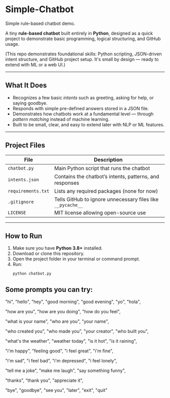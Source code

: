 # Simple-Chatbot
Simple rule-based chatbot demo.


A tiny **rule-based chatbot** built entirely in **Python**, designed as a quick project to demonstrate basic programming, logical structuring, and GitHub usage. 

(This repo demonstrates foundational skills: Python scripting, JSON-driven intent structure, and GitHub project setup. It's small by design — ready to extend with ML or a web UI.)

---

## What It Does
- Recognizes a few basic *intents* such as greeting, asking for help, or saying goodbye.  
- Responds with simple pre-defined answers stored in a JSON file.  
- Demonstrates how chatbots work at a fundamental level — through *pattern matching* instead of machine learning.  
- Built to be small, clear, and easy to extend later with NLP or ML features.

---

## Project Files
| File | Description |
|------|--------------|
| `chatbot.py` | Main Python script that runs the chatbot |
| `intents.json` | Contains the chatbot’s intents, patterns, and responses |
| `requirements.txt` | Lists any required packages (none for now) |
| `.gitignore` | Tells GitHub to ignore unnecessary files like `__pycache__` |
| `LICENSE` | MIT license allowing open-source use |

---

## How to Run
1. Make sure you have **Python 3.8+** installed.  
2. Download or clone this repository.  
3. Open the project folder in your terminal or command prompt.  
4. Run:
   ```bash
   python chatbot.py

## Some prompts you can try:
"hi", "hello", "hey", "good morning", "good evening", "yo", "hola", 

"how are you", "how are you doing", "how do you feel", 

"what is your name", "who are you", "your name",

"who created you", "who made you", "your creator", "who built you",

"what's the weather", "weather today", "is it hot", "is it raining",

"i'm happy", "feeling good", "i feel great", "i'm fine", 

"i'm sad", "i feel bad", "i'm depressed", "i feel lonely",

"tell me a joke", "make me laugh", "say something funny",

"thanks", "thank you", "appreciate it",

"bye", "goodbye", "see you", "later", "exit", "quit"



